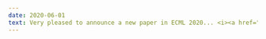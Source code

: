 ```yaml
---
date: 2020-06-01
text: Very pleased to announce a new paper in ECML 2020... <i><a href="https://arxiv.org/abs/1902.04422">``To Ensemble or Not Ensemble: When does End-To-End Training Fail?''</a>.</i> In collaboration with many colleagues from Manchester, this is a key output from our EPSRC funded LAMBDA project, investigating the issues of modularity in deep neural networks.
---
```

